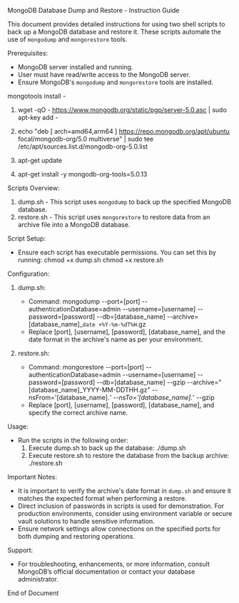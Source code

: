 MongoDB Database Dump and Restore - Instruction Guide

This document provides detailed instructions for using two shell scripts to back up a MongoDB database and restore it. These scripts automate the use of `mongodump` and `mongorestore` tools.

Prerequisites:

- MongoDB server installed and running.
- User must have read/write access to the MongoDB server.
- Ensure MongoDB's `mongodump` and `mongorestore` tools are installed.

mongotools install -

1. wget -qO - https://www.mongodb.org/static/pgp/server-5.0.asc | sudo apt-key add -

2. echo "deb [ arch=amd64,arm64 ] https://repo.mongodb.org/apt/ubuntu focal/mongodb-org/5.0 multiverse" | sudo tee /etc/apt/sources.list.d/mongodb-org-5.0.list

3. apt-get update

4. apt-get install -y mongodb-org-tools=5.0.13

Scripts Overview:

1. dump.sh - This script uses `mongodump` to back up the specified MongoDB database.
2. restore.sh - This script uses `mongorestore` to restore data from an archive file into a MongoDB database.

Script Setup:

- Ensure each script has executable permissions. You can set this by running:
  chmod +x dump.sh
  chmod +x restore.sh

Configuration:

1. dump.sh:

   - Command: mongodump --port=[port] --authenticationDatabase=admin --username=[username] --password=[password] --db=[database_name] --archive=[database_name]\_`date +%Y-%m-%dT%H`.gz
   - Replace [port], [username], [password], [database_name], and the date format in the archive's name as per your environment.

2. restore.sh:
   - Command: mongorestore --port=[port] --authenticationDatabase=admin --username=[username] --password=[password] --db=[database_name] --gzip --archive="[database_name]\_YYYY-MM-DDTHH.gz" --nsFrom='[database_name]._' --nsTo='[database_name]._' --gzip
   - Replace [port], [username], [password], [database_name], and specify the correct archive name.

Usage:

- Run the scripts in the following order:
  1. Execute dump.sh to back up the database:
     ./dump.sh
  2. Execute restore.sh to restore the database from the backup archive:
     ./restore.sh

Important Notes:

- It is important to verify the archive's date format in `dump.sh` and ensure it matches the expected format when performing a restore.
- Direct inclusion of passwords in scripts is used for demonstration. For production environments, consider using environment variable or secure vault solutions to handle sensitive information.
- Ensure network settings allow connections on the specified ports for both dumping and restoring operations.

Support:

- For troubleshooting, enhancements, or more information, consult MongoDB’s official documentation or contact your database administrator.

End of Document
